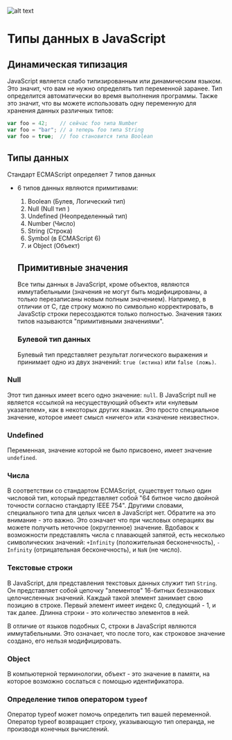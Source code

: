 ![alt text](http://blog.seolib.ru/wp-content/uploads/2015/05/logo-javascript.png)
# Типы данных в JavaScript

## Динамическая типизация
JavaScript является слабо типизированным или динамическим языком. Это значит, что вам не нужно определять тип переменной заранее. Тип определится автоматически во время выполнения программы. Также это значит, что вы можете использовать одну переменную для хранения данных различных типов:
```javascript
var foo = 42;    // сейчас foo типа Number
var foo = "bar"; // а теперь foo типа String
var foo = true;  // foo становится типа Boolean
```
## Типы данных

Стандарт ECMAScript определяет 7 типов данных

* 6 типов данных являются примитивами:
   1. Boolean (Булев, Логический тип)
   2. Null (Null тип )
   3. Undefined (Неопределенный тип)
   4. Number (Число)
   5. String (Строка)
   6. Symbol (в ECMAScript 6)
   7. и Object (Объект)
   
   ## Примитивные значения
   
   Все типы данных в JavaScript, кроме объектов, являются иммутабельными (значения не могут быть модифицированы, а только перезаписаны новым полным значением). Например, в отличии от C, где строку можно по символьно корректировать, в JavaSctip строки пересоздаются только полностью. Значения таких типов называются "примитивными значениями".
  
  ### Булевой тип данных
  
  Булевый тип представляет результат логического выражения
  и принимает одно из двух значений: `true (истина)` или `false (ложь)`.
### Null
Этот тип данных имеет всего одно значение: `null`.
В JavaScript null не является «ссылкой на несуществующий объект» или «нулевым указателем», как в некоторых других языках. Это просто специальное значение, которое имеет смысл «ничего» или «значение неизвестно».
### Undefined
Переменная, значение которой не было присвоено, имеет значение `undefined`.
### Числа
В соответствии со стандартом ECMAScript, существует только один числовой тип, который представляет собой "64 битное число двойной точности согласно стандарту IEEE 754". Другими словами, специального типа для целых чисел в JavaScript нет. Обратите на это внимание - это важно. Это означает что при числовых операциях вы можете получить неточное (округленное) значение. Вдобавок к возможности представлять числа с плавающей запятой, есть несколько символических значений: `+Infinity` (положительная бесконечность), `-Infinity` (отрицательная бесконечность), и `NaN` (не число).
### Текстовые строки
В JavaScript, для представления текстовых данных служит тип  `String`. Он представляет собой цепочку "элементов" 16-битных беззнаковых целочисленных значений. Каждый такой элемент занимает свою позицию в строке. Первый элемент имеет индекс 0, следующий - 1, и так далее. Длинна строки - это количество элементов в ней.

В отличие от языков подобных C, строки в JavaScript являются иммутабельными. Это означает, что после того, как строковое значение создано, его нельзя модифицировать.
### Object
В компьютерной терминологии, объект - это значение в памяти, на которое возможно сослаться с помощью идентификатора.
### Определение типов оператором `typeof`
Оператор typeof может помочь определить тип вашей переменной.
Оператор typeof возвращает строку, указывающую тип операнда, не производя конечных вычислений.

